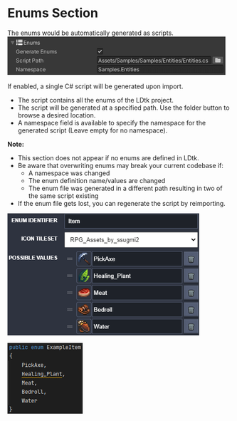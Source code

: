 # Enums Section

The enums would be automatically generated as scripts.  
![Section](../../images/unity/inspector/Enums.png)



If enabled, a single C# script will be generated upon import.
- The script contains all the enums of the LDtk project.
- The script will be generated at a specified path. Use the folder button to browse a desired location.
- A namespace field is available to specify the namespace for the generated script (Leave empty for no namespace).

**Note:**  
- This section does not appear if no enums are defined in LDtk.
- Be aware that overwriting enums may break your current codebase if:
  - A namespace was changed
  - The enum definition name/values are changed
  - The enum file was generated in a different path resulting in two of the same script existing
- If the enum file gets lost, you can regenerate the script by reimporting.    

![LDtk Enum Definition](../../images/ldtk/EnumDefinition.png)

![Unity Enum Definition](../../images/code/EnumDefinition.png)


